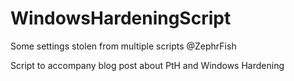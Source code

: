 # WindowsHardeningScript
Some settings stolen from multiple scripts @ZephrFish

Script to accompany blog post about PtH and Windows Hardening
